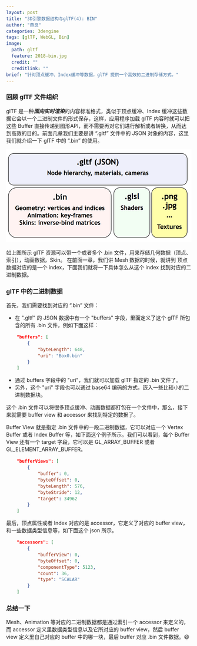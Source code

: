 ```yaml
---
layout: post
title: "3D引擎数据结构与glTF(4): BIN"
author: "燕良"
categories: 3dengine
tags: [glTF, WebGL, Bin]
image:
  path: gltf
  feature: 2018-bin.jpg
  credit: ""
  creditlink: ""
brief: "针对顶点缓冲、Index缓冲等数据，glTF 提供一个高效的二进制存储方式。"
---
```


### 回顾 glTF 文件组织

glTF 是一种***面向实时渲染***的内容标准格式，类似于顶点缓冲、Index 缓冲这些数据它会以一个二进制文件的形式保存，这样，应用程序加载 glTF 内容时就可以把这些 Buffer 直接传递到图形API，而不需要再对它们进行解析或者转换，从而达到高效的目的。前面几章我们主要是讲 “.gltf” 文件中的 JSON 对象的内容，这里我们就介绍一下 glTF 中的 “.bin” 的使用。

![gltf-bin-glsl-png](/assets/img/gltf/2017-gltf-files.png)  

如上图所示 glTF 资源可以带一个或者多个 .bin 文件，用来存储几何数据（顶点、索引），动画数据，Skin。 在前面一章，我们讲 Mesh 数据的时候，就讲到 顶点数据对应的是一个 index，下面我们就将一下具体怎么从这个 index 找到对应的二进制数据。

### glTF 中的二进制数据

首先，我们需要找到对应的 “.bin” 文件：

* 在 ".gltf" 的 JSON 数据中有一个 "buffers" 字段，里面定义了这个 glTF 所包含的所有 .bin 文件，例如下面这样：
``` json
    "buffers": [
        {
            "byteLength": 648,
            "uri": "Box0.bin"
        }
    ]
```
* 通过 buffers 字段中的 "uri"，我们就可以加载 glTF 指定的 .bin 文件了。
* 另外，这个 "uri" 字段也可以通过 base64 编码的方式，嵌入一些比较小的二进制数据块。

这个 .bin 文件可以将很多顶点缓冲、动画数据都打包在一个文件中，那么，接下来就需要 buffer view 和 accessor 来找到特定的数据了。  

Buffer View 就是指定 .bin 文件中的一段二进制数据，它可以对应一个 Vertex Buffer 或者 Index Buffer 等，如下面这个例子所示。我们可以看到，每个 Buffer View 还有一个 target 字段，它可以是 GL_ARRAY_BUFFER 或者 GL_ELEMENT_ARRAY_BUFFER。
``` json
    "bufferViews": [
        {
            "buffer": 0,
            "byteOffset": 0,
            "byteLength": 576,
            "byteStride": 12,
            "target": 34962
        }
    ]
```

最后，顶点属性或者 Index 对应的是 accessor，它定义了对应的 buffer view，和一些数据类型信息等，如下面这个 json 所示。
``` json
    "accessors": [
        {
            "bufferView": 0,
            "byteOffset": 0,
            "componentType": 5123,
            "count": 36,
            "type": "SCALAR"
        }
    ]
```

### 总结一下

Mesh、Animation 等对应的二进制数据都是通过索引一个 accessor 来定义的，而 accessor 定义里数据类型信息以及它所对应的 buffer view，然后 buffer view 定义里自己对应的 buffer 中的哪一块，最后 buffer 对应 .bin 文件数据。:smile: